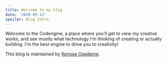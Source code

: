 ```yaml
---
title: Welcome to my blog
date: '2020-05-12'
spoiler: Blog Intro.
---
```


Welcome to the Codengine, a place where you'll get to view my creative works, and see mostly what technology I'm thinking of creating or actually building. I'm the best engine to drive you to creativity!


This blog is maintained by [Kenose Osedeme](https://twitter.com/thekenose).
